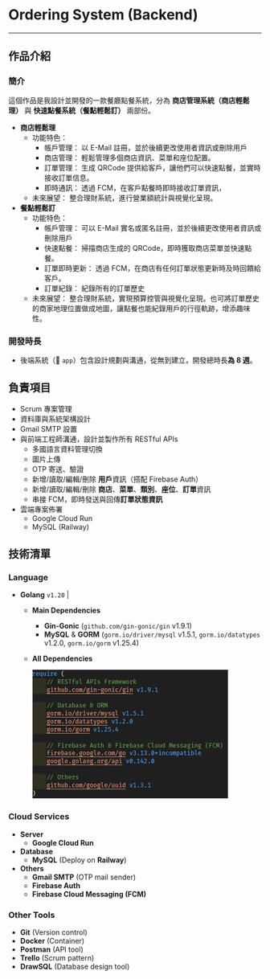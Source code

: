 # Ordering System (Backend)

---

## 作品介紹

### 簡介

這個作品是我設計並開發的一款餐廳點餐系統，分為 **商店管理系統（商店輕鬆理）** 與 **快速點餐系統（餐點輕鬆訂）** 兩部份。

- **商店輕鬆理**
  - 功能特色：
    - 帳戶管理： 以 E-Mail 註冊，並於後續更改使用者資訊或刪除用戶
    - 商店管理： 輕鬆管理多個商店資訊、菜單和座位配置。
    - 訂單管理： 生成 QRCode 提供給客戶，讓他們可以快速點餐，並實時接收訂單信息。
    - 即時通訊： 透過 FCM，在客戶點餐時即時接收訂單資訊，
  - 未來展望：
    整合理財系統，進行營業額統計與視覺化呈現。
- **餐點輕鬆訂**
  - 功能特色：
    - 帳戶管理： 可以 E-Mail 實名或匿名註冊，並於後續更改使用者資訊或刪除用戶
    - 快速點餐： 掃描商店生成的 QRCode，即時獲取商店菜單並快速點餐。
    - 訂單即時更新： 透過 FCM，在商店有任何訂單狀態更新時及時回饋給客戶。
    - 訂單紀錄： 紀錄所有的訂單歷史
  - 未來展望： 整合理財系統，實現預算控管與視覺化呈現。也可將訂單歷史的商家地理位置做成地圖，讓點餐也能紀錄用戶的行徑軌跡，增添趣味性。

### 開發時長

- 後端系統（:file_folder: `app`）包含設計規劃與溝通，從無到建立，開發總時長**為 8 週**。

## 負責項目

- Scrum 專案管理
- 資料庫與系統架構設計
- Gmail SMTP 設置
- 與前端工程師溝通，設計並製作所有 RESTful APIs
  - 多國語言資料管理切換
  - 圖片上傳
  - OTP 寄送、驗證
  - 新增/讀取/編輯/刪除 **用戶**資訊（搭配 Firebase Auth）
  - 新增/讀取/編輯/刪除 **商店**、**菜單**、**類別**、**座位**、**訂單**資訊
  - 串接 FCM，即時發送與回傳**訂單狀態資訊**
- 雲端專案佈署
  - Google Cloud Run
  - MySQL (Railway)

## 技術清單

### Language

- **Golang** `v1.20` |

  - **Main Dependencies**

    - **Gin-Gonic** (`github.com/gin-gonic/gin` v1.9.1)
    - **MySQL** & **GORM** (`gorm.io/driver/mysql` v1.5.1, `gorm.io/datatypes` v1.2.0, `gorm.io/gorm` v1.25.4)

  - **All Dependencies**

    ![Alt text](image.png)

### Cloud Services

- **Server**
  - **Google Cloud Run**
- **Database**
  - **MySQL** (Deploy on **Railway**)
- **Others**
  - **Gmail SMTP** (OTP mail sender)
  - **Firebase Auth**
  - **Firebase Cloud Messaging (FCM)**

### Other Tools

- **Git** (Version control)
- **Docker** (Container)
- **Postman** (API tool)
- **Trello** (Scrum pattern)
- **DrawSQL** (Database design tool)
